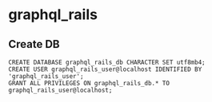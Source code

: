 # graphql_rails

## Create DB

```
CREATE DATABASE graphql_rails_db CHARACTER SET utf8mb4;
CREATE USER graphql_rails_user@localhost IDENTIFIED BY 'graphql_rails_user';
GRANT ALL PRIVILEGES ON graphql_rails_db.* TO graphql_rails_user@localhost;
```
